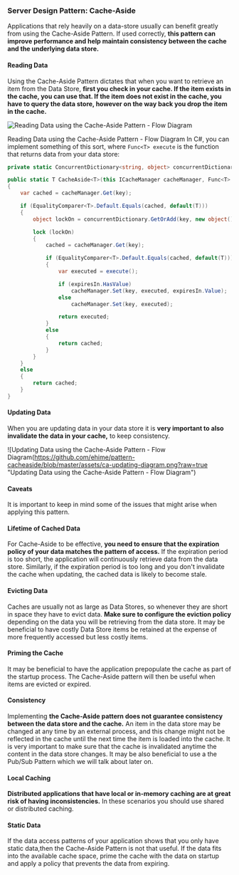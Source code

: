 
### Server Design Pattern: Cache-Aside

Applications that rely heavily on a data-store usually can benefit greatly from using the Cache-Aside Pattern. If used correctly, __this pattern can improve performance and help maintain consistency between the cache and the underlying data store.__

#### Reading Data

Using the Cache-Aside Pattern dictates that when you want to retrieve an item from the Data Store, __first you check in your cache. If the item exists in the cache, you can use that. If the item does not exist in the cache, you have to query the data store, however on the way back you drop the item in the cache.__

![Reading Data using the Cache-Aside Pattern - Flow Diagram](https://github.com/ehime/pattern-cacheaside/blob/master/assets/ca-flow-diagram.png?raw=true "Reading Data using the Cache-Aside Pattern - Flow Diagram")

Reading Data using the Cache-Aside Pattern - Flow Diagram In C#, you can implement something of this sort, where `Func<T> execute` is the function that returns data from your data store:

```cs
private static ConcurrentDictionary<string, object> concurrentDictionary = new ConcurrentDictionary<string, object>();

public static T CacheAside<T>(this ICacheManager cacheManager, Func<T> execute, TimeSpan? expiresIn, string key)
{
    var cached = cacheManager.Get(key);

    if (EqualityComparer<T>.Default.Equals(cached, default(T)))
    {
        object lockOn = concurrentDictionary.GetOrAdd(key, new object());

        lock (lockOn)
        {
            cached = cacheManager.Get(key);

            if (EqualityComparer<T>.Default.Equals(cached, default(T)))
            {
                var executed = execute();

                if (expiresIn.HasValue)
                    cacheManager.Set(key, executed, expiresIn.Value);
                else
                    cacheManager.Set(key, executed);

                return executed;
            }
            else
            {
                return cached;
            }
        }
    }
    else
    {
        return cached;
    }
}
```


#### Updating Data

When you are updating data in your data store it is __very important to also invalidate the data in your cache,__ to keep consistency.

![Updating Data using the Cache-Aside Pattern - Flow Diagram(https://github.com/ehime/pattern-cacheaside/blob/master/assets/ca-updating-diagram.png?raw=true "Updating Data using the Cache-Aside Pattern - Flow Diagram")

#### Caveats

It is important to keep in mind some of the issues that might arise when applying this pattern.

#### Lifetime of Cached Data

For Cache-Aside to be effective, __you need to ensure that the expiration policy of your data matches the pattern of access.__ If the expiration period is too short, the application will continuously retrieve data from the data store. Similarly, if the expiration period is too long and you don't invalidate the cache when updating, the cached data is likely to become stale.

#### Evicting Data

Caches are usually not as large as Data Stores, so whenever they are short in space they have to evict data. __Make sure to configure the eviction policy__ depending on the data you will be retrieving from the data store. It may be beneficial to have costly Data Store items be retained at the expense of more frequently accessed but less costly items.

#### Priming the Cache

It may be beneficial to have the application prepopulate the cache as part of the startup process. The Cache-Aside pattern will then be useful when items are evicted or expired.

#### Consistency

Implementing __the Cache-Aside pattern does not guarantee consistency between the data store and the cache.__ An item in the data store may be changed at any time by an external process, and this change might not be reflected in the cache until the next time the item is loaded into the cache. It is very important to make sure that the cache is invalidated anytime the content in the data store changes. It may be also beneficial to use a the Pub/Sub Pattern which we will talk about later on.

#### Local Caching

__Distributed applications that have local or in-memory caching are at great risk of having inconsistencies.__ In these scenarios you should use shared or distributed caching.

#### Static Data

If the data access patterns of your application shows that you only have static data,then the Cache-Aside Pattern is not that useful. If the data fits into the available cache space, prime the cache with the data on startup and apply a policy that prevents the data from expiring.
